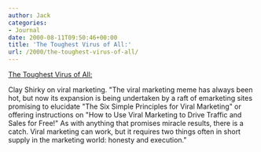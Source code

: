 ```yaml
---
author: Jack
categories:
- Journal
date: 2000-08-11T09:50:46+00:00
title: 'The Toughest Virus of All:'
url: /2000/the-toughest-virus-of-all/
---
```


[The Toughest Virus of All:][1]

Clay Shirky on viral marketing. "The viral marketing meme has always been hot, but now its expansion is being undertaken by a raft of emarketing sites promising to elucidate "The Six Simple Principles for Viral Marketing" or offering instructions on "How to Use Viral Marketing to Drive Traffic and Sales for Free!" As with anything that promises miracle results, there is a catch. Viral marketing can work, but it requires two things often in short supply in the marketing world: honesty and execution."

 [1]: http://www.business2.com/content/magazine/breakthrough/2000/07/11/13896